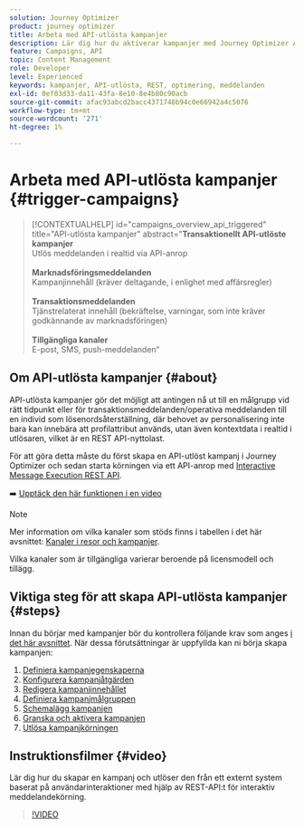```yaml
---
solution: Journey Optimizer
product: journey optimizer
title: Arbeta med API-utlösta kampanjer
description: Lär dig hur du aktiverar kampanjer med Journey Optimizer API:er.
feature: Campaigns, API
topic: Content Management
role: Developer
level: Experienced
keywords: kampanjer, API-utlösta, REST, optimering, meddelanden
exl-id: 0ef03d33-da11-43fa-8e10-8e4b80c90acb
source-git-commit: afac93abcd2bacc4371748b94c0e66942a4c5076
workflow-type: tm+mt
source-wordcount: '271'
ht-degree: 1%

---
```



# Arbeta med API-utlösta kampanjer {#trigger-campaigns}

>[!CONTEXTUALHELP]
>id="campaigns_overview_api_triggered"
>title="API-utlösta kampanjer"
>abstract="**Transaktionellt API-utlöste kampanjer**<br/> Utlös meddelanden i realtid via API-anrop <br/><br/>**Marknadsföringsmeddelanden**<br/> Kampanjinnehåll (kräver deltagande, i enlighet med affärsregler)<br/><br/>**Transaktionsmeddelanden**<br/> Tjänstrelaterat innehåll (bekräftelse, varningar, som inte kräver godkännande av marknadsföringen)<br/><br/>**Tillgängliga kanaler**<br/> E-post, SMS, push-meddelanden"

## Om API-utlösta kampanjer {#about}

API-utlösta kampanjer gör det möjligt att antingen nå ut till en målgrupp vid rätt tidpunkt eller för transaktionsmeddelanden/operativa meddelanden till en individ som lösenordsåterställning, där behovet av personalisering inte bara kan innebära att profilattribut används, utan även kontextdata i realtid i utlösaren, vilket är en REST API-nyttolast.

För att göra detta måste du först skapa en API-utlöst kampanj i Journey Optimizer och sedan starta körningen via ett API-anrop med [Interactive Message Execution REST API](https://developer.adobe.com/journey-optimizer-apis/references/messaging/#tag/execution).

➡️ [Upptäck den här funktionen i en video](#video)

>[!NOTE]
>
>Mer information om vilka kanaler som stöds finns i tabellen i det här avsnittet: [Kanaler i resor och kampanjer](../channels/gs-channels.md#channels).
>
>Vilka kanaler som är tillgängliga varierar beroende på licensmodell och tillägg.

## Viktiga steg för att skapa API-utlösta kampanjer {#steps}

Innan du börjar med kampanjer bör du kontrollera följande krav som anges [i det här avsnittet](get-started-with-campaigns.md#permissions). När dessa förutsättningar är uppfyllda kan ni börja skapa kampanjen:

1. [Definiera kampanjegenskaperna](api-triggered-campaign-properties.md)
1. [Konfigurera kampanjåtgärden](api-triggered-campaign-action.md)
1. [Redigera kampanjinnehållet](api-triggered-campaign-content.md)
1. [Definiera kampanjmålgruppen](api-triggered-campaign-audience.md)
1. [Schemalägg kampanjen](api-triggered-campaign-schedule.md)
1. [Granska och aktivera kampanjen](review-activate-api-triggered-campaign.md)
1. [Utlösa kampanjkörningen](trigger-campaigns.md)

## Instruktionsfilmer {#video}

Lär dig hur du skapar en kampanj och utlöser den från ett externt system baserat på användarinteraktioner med hjälp av REST-API:t för interaktiv meddelandekörning.

>[!VIDEO](https://video.tv.adobe.com/v/3452729?captions=swe&quality=12)
